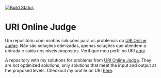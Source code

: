 [![Build Status](https://travis-ci.org/denylsonmelo/uri-online-judge.svg?branch=master)](https://travis-ci.org/denylsonmelo/uri-online-judge)

# URI Online Judge
Um repositório com minhas soluções para os problemas do [URI Online Judge].
Não são soluções otimizadas, apenas soluções que atendem a entrada e saída nos niveis propostos.
Verifique meu perfil no URI [aqui].

A repository with my solutions for problems from [URI Online Judge].
They are not optimized solutions, only solutions that meet the input and output at the proposed levels.
Checkout my profile on URI [here].

[URI Online Judge]: https://www.urionlinejudge.com.br/
[aqui]: https://www.urionlinejudge.com.br/judge/pt/profile/140762
[here]: https://www.urionlinejudge.com.br/judge/pt/profile/140762
